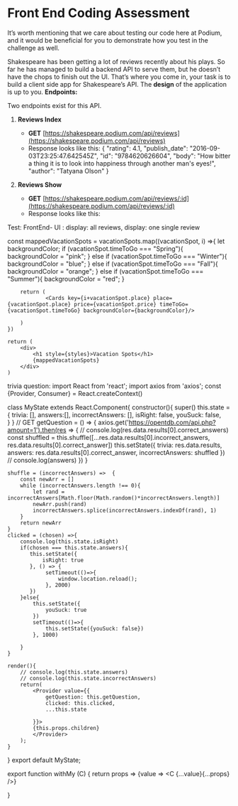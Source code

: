 # Front End Coding Assessment

It’s worth mentioning that we care about testing our code here at Podium, and it would be beneficial for you to demonstrate how you test in the challenge as well.

Shakespeare has been getting a lot of reviews recently about his plays. So far he has managed to build a backend API to serve them, but he doesn’t have the chops to finish out the UI. That’s where you come in, your task is to build a client side app for Shakespeare’s API. The **design** of the application is up to you.
**Endpoints:**

Two endpoints exist for this API.

1. **Reviews Index**

    - **GET** [https://shakespeare.podium.com/api/reviews](https://shakespeare.podium.com/api/reviews)
    - Response looks like this:
        {
        "rating": 4.1,
        "publish_date": "2016-09-03T23:25:47.642545Z",
        "id": "9784620626604",
        "body": "How bitter a thing it is to look into happiness through another man's eyes!",
        "author": "Tatyana Olson"
    }

<!-- all of the reviews -->

2. **Reviews Show**

    - **GET** [https://shakespeare.podium.com/api/reviews/:id](https://shakespeare.podium.com/api/reviews/:id)
    - Response looks like this:

<!-- one at a time -->
Test: 
FrontEnd- UI :
  display: all reviews,
  display: one single review 

  const mappedVacationSpots = vacationSpots.map((vacationSpot, i) =>{
        let backgroundColor;
        if (vacationSpot.timeToGo === "Spring"){
            backgroundColor = "pink";
        } else if (vacationSpot.timeToGo === "Winter"){
            backgroundColor = "blue";
        } else if (vacationSpot.timeToGo === "Fall"){
            backgroundColor = "orange"; 
        } else if (vacationSpot.timeToGo === "Summer"){
            backgroundColor = "red";
        }

        return (
                <Cards key={i+vacationSpot.place} place={vacationSpot.place} price={vacationSpot.price} timeToGo={vacationSpot.timeToGo} backgroundColor={backgroundColor}/>
           
        )
    })

    return (
        <div>
            <h1 style={styles}>Vacation Spots</h1>
            {mappedVacationSpots}
        </div>
    )
trivia question:
import React from 'react';
import axios from 'axios'; 
const {Provider, Consumer} = React.createContext()


class MyState extends React.Component{
    constructor(){
        super()
        this.state = {
            trivia: [], 
            answers:[],
            incorrectAnswers: [],
            isRight: false,
            youSuck: false,  
        }
    }
    // GET
    getQuestion = () => {
        axios.get('https://opentdb.com/api.php?amount=1').then(res => {
            // console.log(res.data.results[0].correct_answers)
            const shuffled = this.shuffle([...res.data.results[0].incorrect_answers, res.data.results[0].correct_answer])
            this.setState({
                trivia: res.data.results,
                answers: res.data.results[0].correct_answer,
                incorrectAnswers: shuffled
            })
            // console.log(answers)
        })
    }

    shuffle = (incorrectAnswers) =>  {
        const newArr = []
        while (incorrectAnswers.length !== 0){
            let rand = incorrectAnswers[Math.floor(Math.random()*incorrectAnswers.length)]
            newArr.push(rand)
            incorrectAnswers.splice(incorrectAnswers.indexOf(rand), 1)
        }
        return newArr
    }
    clicked = (chosen) =>{
        console.log(this.state.isRight)
        if(chosen === this.state.answers){
           this.setState({
               isRight: true
           }, () => {
                setTimeout(()=>{
                    window.location.reload();
                }, 2000)
           })
        }else{
            this.setState({
                youSuck: true
            })
            setTimeout(()=>{
                this.setState({youSuck: false})
            }, 1000)
    
        }
    }

    render(){
        // console.log(this.state.answers)
        // console.log(this.state.incorrectAnswers)
        return(
            <Provider value={{
                getQuestion: this.getQuestion,
                clicked: this.clicked,
                ...this.state

            }}>
            {this.props.children}
            </Provider>
        );
    }
}
export default MyState;

export function withMy (C) {
    return props => <Consumer>
                    {value => <C {...value}{...props} />}
                    
}